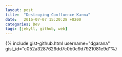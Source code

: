 ```yaml
---
layout: post
title:  "Destroying Confluence Karma"
date:   2016-07-07 15:20:28 +0200
categories: Dev
tags: [jekyll, github, web]
---
```

{% include gist-github.html username="dgarana" gist_id="c052a3287629dd7c0b0c9d7921081e9d"%}
